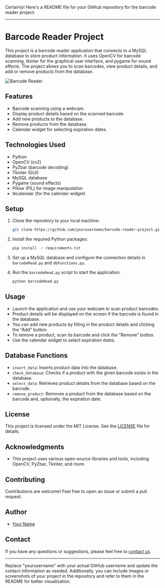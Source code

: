 Certainly! Here's a README file for your GitHub repository for the barcode reader project:

---

# Barcode Reader Project

This project is a barcode reader application that connects to a MySQL database to store product information. It uses OpenCV for barcode scanning, tkinter for the graphical user interface, and pygame for sound effects. The project allows you to scan barcodes, view product details, and add or remove products from the database.

![Barcode Reader](images/barcode-reader-screenshot.png)

## Features

- Barcode scanning using a webcam.
- Display product details based on the scanned barcode.
- Add new products to the database.
- Remove products from the database.
- Calendar widget for selecting expiration dates.

## Technologies Used

- Python
- OpenCV (cv2)
- PyZbar (barcode decoding)
- Tkinter (GUI)
- MySQL database
- Pygame (sound effects)
- Pillow (PIL) for image manipulation
- tkcalendar (for the calendar widget)

## Setup

1. Clone the repository to your local machine:

   ```bash
   git clone https://github.com/yourusername/barcode-reader-project.git
   ```

2. Install the required Python packages:

   ```bash
   pip install -r requirements.txt
   ```

3. Set up a MySQL database and configure the connection details in `barcodeRead.py` and `dbFunctions.py`.

4. Run the `barcodeRead.py` script to start the application:

   ```bash
   python barcodeRead.py
   ```

## Usage

- Launch the application and use your webcam to scan product barcodes.
- Product details will be displayed on the screen if the barcode is found in the database.
- You can add new products by filling in the product details and clicking the "Add" button.
- To remove a product, scan its barcode and click the "Remove" button.
- Use the calendar widget to select expiration dates.

## Database Functions

- `insert_data`: Inserts product data into the database.
- `check_database`: Checks if a product with the given barcode exists in the database.
- `select_data`: Retrieves product details from the database based on the barcode.
- `remove_product`: Removes a product from the database based on the barcode and, optionally, the expiration date.

## License

This project is licensed under the MIT License. See the [LICENSE](LICENSE) file for details.

## Acknowledgments

- This project uses various open-source libraries and tools, including OpenCV, PyZbar, Tkinter, and more.

## Contributing

Contributions are welcome! Feel free to open an issue or submit a pull request.

## Author

- [Your Name](https://github.com/yourusername)

## Contact

If you have any questions or suggestions, please feel free to [contact us](mailto:youremail@example.com).

---

Replace "yourusername" with your actual GitHub username and update the contact information as needed. Additionally, you can include images or screenshots of your project in the repository and refer to them in the README for better visualization.
